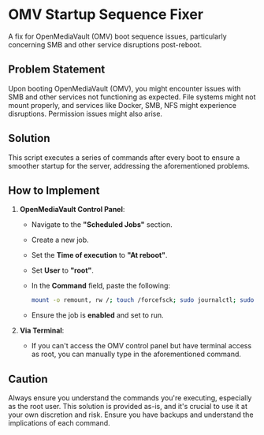 # OMV Startup Sequence Fixer

A fix for OpenMediaVault (OMV) boot sequence issues, particularly concerning SMB and other service disruptions post-reboot.

## Problem Statement

Upon booting OpenMediaVault (OMV), you might encounter issues with SMB and other services not functioning as expected. File systems might not mount properly, and services like Docker, SMB, NFS might experience disruptions. Permission issues might also arise.

## Solution

This script executes a series of commands after every boot to ensure a smoother startup for the server, addressing the aforementioned problems.

## How to Implement

1. **OpenMediaVault Control Panel**:
    - Navigate to the **"Scheduled Jobs"** section.
    - Create a new job.
    - Set the **Time of execution** to **"At reboot"**.
    - Set **User** to **"root"**.
    - In the **Command** field, paste the following:

        ```bash
        mount -o remount, rw /; touch /forcefsck; sudo journalctl; sudo service smbd stop; sudo service smbd restart; sudo systemctl start systemd-resolved; sudo systemctl enable systemd-resolved; systemctl stop containerd; systemctl start containerd; systemctl start docker.service; sudo systemctl enable collectd.service; sudo systemctl start collectd.service; sudo systemctl restart nfs-kernel-server
        ```

    - Ensure the job is **enabled** and set to run.

2. **Via Terminal**:
    - If you can't access the OMV control panel but have terminal access as root, you can manually type in the aforementioned command.

## Caution

Always ensure you understand the commands you're executing, especially as the root user. This solution is provided as-is, and it's crucial to use it at your own discretion and risk. Ensure you have backups and understand the implications of each command.

